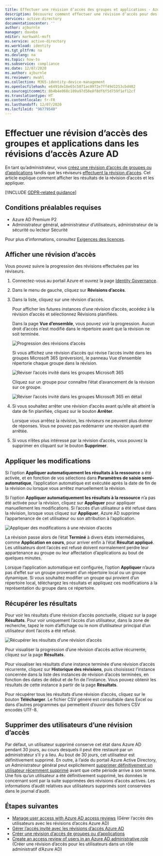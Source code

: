```yaml
---
title: Effectuer une révision d’accès des groupes et applications - Azure AD
description: Découvrez comment effectuer une révision d’accès pour des membres de groupes ou pour l’accès aux applications dans les révisions d’accès Azure Active Directory.
services: active-directory
documentationcenter: ''
author: ajburnle
manager: daveba
editor: markwahl-msft
ms.service: active-directory
ms.workload: identity
ms.tgt_pltfrm: na
ms.devlang: na
ms.topic: how-to
ms.subservice: compliance
ms.date: 12/07/2020
ms.author: ajburnle
ms.reviewer: mwahl
ms.collection: M365-identity-device-management
ms.openlocfilehash: e6491de18e65c5071ac0972e7ff49d1253cbd402
ms.sourcegitcommit: 8b4b4e060c109a97d58e8f8df6f5d759f1ef12cf
ms.translationtype: HT
ms.contentlocale: fr-FR
ms.lasthandoff: 12/07/2020
ms.locfileid: "96779540"
---
```

# <a name="complete-an-access-review-of-groups-and-applications-in-azure-ad-access-reviews"></a>Effectuer une révision d’accès des groupes et applications dans les révisions d’accès Azure AD

En tant qu’administrateur, vous [créez une révision d’accès de groupes ou d’applications](create-access-review.md) tandis que les réviseurs [effectuent la révision d’accès](perform-access-review.md). Cet article explique comment afficher les résultats de la révision d’accès et les appliquer.

[!INCLUDE [GDPR-related guidance](../../../includes/gdpr-intro-sentence.md)]

## <a name="prerequisites"></a>Conditions préalables requises

- Azure AD Premium P2
- Administrateur général, administrateur d’utilisateurs, administrateur de la sécurité ou lecteur Sécurité

Pour plus d’informations, consultez [Exigences des licences](access-reviews-overview.md#license-requirements).

## <a name="view-an-access-review"></a>Afficher une révision d’accès

Vous pouvez suivre la progression des révisions effectuées par les réviseurs.

1. Connectez-vous au portail Azure et ouvrez la page [Identity Governance](https://portal.azure.com/#blade/Microsoft_AAD_ERM/DashboardBlade/).

1. Dans le menu de gauche, cliquez sur **Révisions d’accès**.

1. Dans la liste, cliquez sur une révision d’accès.

    Pour afficher les futures instances d’une révision d’accès, accédez à la révision d’accès et sélectionnez Révisions planifiées.

    Dans la page **Vue d’ensemble**, vous pouvez voir la progression. Aucun droit d’accès n’est modifié dans le répertoire avant que la révision ne soit terminée.

    ![Progression des révisions d’accès](./media/complete-access-review/overview-progress.png)
    
    Si vous affichez une révision d’accès qui révise l’accès invité dans les groupes Microsoft 365 (préversion), le panneau Vue d’ensemble répertorie chaque groupe dans la révision.  

   ![Réviser l’accès invité dans les groupes Microsoft 365](./media/complete-access-review/review-guest-access-across-365-groups.png)

    Cliquez sur un groupe pour connaître l’état d’avancement de la révision sur ce groupe.

   ![Réviser l’accès invité dans les groupes Microsoft 365 en détail](./media/complete-access-review/progress-group-review.png)

1. Si vous souhaitez arrêter une révision d’accès avant qu’elle ait atteint la date de fin planifiée, cliquez sur le bouton **Arrêter**.

    Lorsque vous arrêtez la révision, les réviseurs ne peuvent plus donner de réponses. Vous ne pouvez pas redémarrer une révision ayant été arrêtée.

1. Si vous n’êtes plus intéressé par la révision d’accès, vous pouvez la supprimer en cliquant sur le bouton **Supprimer**.

## <a name="apply-the-changes"></a>Appliquer les modifications

Si l’option **Appliquer automatiquement les résultats à la ressource** a été activée, et en fonction de vos sélections dans **Paramètres de saisie semi-automatique**, l’application automatique est exécutée après la date de fin de la révision ou lorsque vous arrêtez manuellement la révision.

Si l’option **Appliquer automatiquement les résultats à la ressource** n’a pas été activée pour la révision, cliquez sur **Appliquer** pour appliquer manuellement les modifications. Si l’accès d’un utilisateur a été refusé dans la révision, lorsque vous cliquez sur **Appliquer**, Azure AD supprime l’appartenance de cet utilisateur ou son attribution à l’application.

![Appliquer des modifications à une révision d’accès](./media/complete-access-review/apply-changes.png)

La révision passe alors de l’état **Terminé** à divers états intermédiaires, comme **Application en cours**, pour arriver enfin à l’état **Résultat appliqué**. Les utilisateurs dont l’accès est refusé doivent normalement perdre leur appartenance au groupe ou leur affectation d’applications au bout de quelques minutes.

Lorsque l’application automatique est configurée, l’option **Appliquer** n’aura pas d’effet sur un groupe provenant d’un répertoire local ou un groupe dynamique. Si vous souhaitez modifier un groupe qui provient d’un répertoire local, téléchargez les résultats et appliquez ces modifications à la représentation du groupe dans ce répertoire.

## <a name="retrieve-the-results"></a>Récupérer les résultats

Pour voir les résultats d’une révision d’accès ponctuelle, cliquez sur la page **Résultats**. Pour voir uniquement l’accès d’un utilisateur, dans la zone de recherche, tapez le nom d’affichage ou le nom d’utilisateur principal d’un utilisateur dont l’accès a été refusé.

![Récupérer les résultats d’une révision d’accès](./media/complete-access-review/retrieve-results.png) 

Pour visualiser la progression d’une révision d’accès active récurrente, cliquez sur la page **Résultats**.

Pour visualiser les résultats d’une instance terminée d’une révision d’accès récurrente, cliquez sur **Historique des révisions**, puis choisissez l’instance concernée dans la liste des instances de révision d’accès terminées, en fonction des dates de début et de fin de l’instance. Vous pouvez obtenir les résultats de cette instance à partir de la page **Résultats**.

Pour récupérer tous les résultats d’une révision d’accès, cliquez sur le bouton **Télécharger**. Le fichier CSV généré est consultable dans Excel ou dans d’autres programmes qui permettent d’ouvrir des fichiers CSV encodés UTF-8.

## <a name="remove-users-from-an-access-review"></a>Supprimer des utilisateurs d’une révision d’accès

 Par défaut, un utilisateur supprimé conserve cet état dans Azure AD pendant 30 jours, au cours desquels il peut être restauré par un administrateur s’il y a lieu.  Au bout de 30 jours, cet utilisateur est définitivement supprimé.  En outre, à l’aide du portail Azure Active Directory, un Administrateur général peut explicitement [supprimer définitivement un utilisateur récemment supprimé](../fundamentals/active-directory-users-restore.md) avant que cette période arrive à son terme.  Une fois qu’un utilisateur a été définitivement supprimé, les données le concernant sont par la suite supprimées des révisions d’accès actives.  Les informations d’audit relatives aux utilisateurs supprimés sont conservées dans le journal d’audit.

## <a name="next-steps"></a>Étapes suivantes

- [Manage user access with Azure AD access reviews](manage-user-access-with-access-reviews.md) (Gérer l’accès des utilisateurs avec les révisions d’accès Azure AD)
- [Gérer l’accès invité avec les révisions d’accès Azure AD](manage-guest-access-with-access-reviews.md)
- [Créer une révision d’accès de groupes ou d’applications](create-access-review.md)
- [Create an access review of users in an Azure AD administrative role](../privileged-identity-management/pim-how-to-start-security-review.md) (Créer une révision d’accès pour les utilisateurs dans un rôle administratif d’Azure AD)
